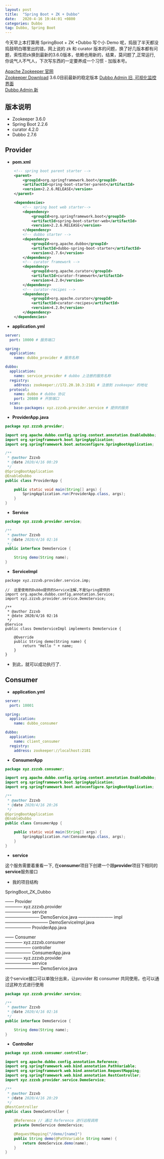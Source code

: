 ```yaml
---
layout: post
title:  "Spring Boot + ZK + Dubbo"
date:   2020-4-16 19:44:01 +0800
categories: Dubbo
tag: Dubbo, Spring Boot
---
```


今天早上本打算用 SpringBoot + ZK +Dubbo 写个小 Demo 呢，捣鼓了半天都没捣鼓明白哪里出的错，网上说的 zk 和 curator 版本的问题，换了好几版本都有问题，索性把zk换到最新的3.6.0版本，依赖也用新的，结果，莫问题了,正常运行,你说气人不气人，下次写东西的一定要养成一个习惯 - 加版本号。

[Apache Zookeeper 官网](https://zookeeper.apache.org/)  
[Zookeeper Download](https://zookeeper.apache.org/) 3.6.0目前最新的稳定版本
[Dubbo Admin 旧, 可视化监控界面](https://github.com/apache/dubbo-admin/tree/master)  
[Dubbo Admin 新](https://github.com/apache/dubbo-admin/tree/develop)

## 版本说明

* Zookeeper 3.6.0
* Spring Boot 2.2.6
* curator 4.2.0
* Dubbo 2.7.6

## Provider

* **pom.xml**

```xml
    <!-- spring boot parent starter -->
    <parent>
        <groupId>org.springframework.boot</groupId>
        <artifactId>spring-boot-starter-parent</artifactId>
        <version>2.2.6.RELEASE</version>
    </parent>

    <dependencies>
        <!-- spring boot web starter-->
        <dependency>
            <groupId>org.springframework.boot</groupId>
            <artifactId>spring-boot-starter-web</artifactId>
            <version>2.2.6.RELEASE</version>
        </dependency>
        <!-- dubbo starter -->
        <dependency>
            <groupId>org.apache.dubbo</groupId>
            <artifactId>dubbo-spring-boot-starter</artifactId>
            <version>2.7.6</version>
        </dependency>
        <!-- curator framework -->
        <dependency>
            <groupId>org.apache.curator</groupId>
            <artifactId>curator-framework</artifactId>
            <version>4.2.0</version>
        </dependency>
        <!-- curator-recipes -->
        <dependency>
            <groupId>org.apache.curator</groupId>
            <artifactId>curator-recipes</artifactId>
            <version>4.2.0</version>
        </dependency>
    </dependencies>
```

*  **application.yml**

```yml
server:
  port: 10000 # 服务端口

spring:
  application:
    name: dubbo_provider # 服务名称

dubbo:
  application:
    name: service_provider # dubbo 上注册的服务名称
  registry:
    address: zookeeper://172.20.10.3:2181 # 注册到 zookeeper 的地址
  protocol:
    name: dubbo # dubbo 协议
    port: 20880 # 开放端口
  scan:
    base-packages: xyz.zzzxb.provider.service # 提供的服务
```

* **ProviderApp.java** 

```java
package xyz.zzzxb.provider;

import org.apache.dubbo.config.spring.context.annotation.EnableDubbo;
import org.springframework.boot.SpringApplication;
import org.springframework.boot.autoconfigure.SpringBootApplication;

/**
 * @author Zzzxb
 * @date 2020/4/16 00:29
 */
@SpringBootApplication
@EnableDubbo
public class ProviderApp {

    public static void main(String[] args) {
        SpringApplication.run(ProviderApp.class, args);
    }
}
```

* **Service**

```java
package xyz.zzzxb.provider.service;

/**
 * @author Zzzxb
 * @date 2020/4/16 02:16
 */
public interface DemoService {

    String demo(String name);
}
```

* **ServiceImpl**

```
package xyz.zzzxb.provider.service.imp;

//  这里使用的Dubbo提供的Service注解,不是Spring提供的
import org.apache.dubbo.config.annotation.Service;
import xyz.zzzxb.provider.service.DemoService;

/**
 * @author Zzzxb
 * @date 2020/4/16 02:16
 */
@Service
public class DemoServiceImpl implements DemoService {

    @Override
    public String demo(String name) {
        return "Hello " + name;
    }
}
```

* 到此，就可以成功执行了.

## Consumer

* **application.yml**

```yml
server:
  port: 10001

spring:
  application:
    name: dubbo_consumer

dubbo:
  application:
    name: client_consumer
  registry:
    address: zookeeper://localhost:2181
```

* **ConsumerApp**

```java
package xyz.zzzxb.consumer;

import org.apache.dubbo.config.spring.context.annotation.EnableDubbo;
import org.springframework.boot.SpringApplication;
import org.springframework.boot.autoconfigure.SpringBootApplication;

/**
 * @author Zzzxb
 * @date 2020/4/16 20:26
 */
@SpringBootApplication
@EnableDubbo
public class ConsumerApp {

    public static void main(String[] args) {
        SpringApplication.run(ConsumerApp.class, args);
    }
}
```

* **service**

这个服务需要着重看一下, 在**consumer**项目下创建一个跟**provider**项目下相同的**service**服务接口

* 我的项目结构

SpringBoot_ZK_Dubbo  

—— Provider  
———— xyz.zzzxb.provider  
—————— service  
———————— DemoService.java
———————— impl  
—————————— DemoServiceImpl.java  
—————— ProviderApp.java  

—— Consumer  
———— xyz.zzzxb.consumer  
—————— controller  
—————— ConsumerApp.java  
———— xyz.zzzxb.provider  
—————— service  
———————— DemoService.java

这个service接口可以单独分出来，让provider 和 consumer 共同使用，也可以通过这种方式进行使用

```java
package xyz.zzzxb.provider.service;

/**
 * @author Zzzxb
 * @date 2020/4/16 02:16
 */
public interface DemoService {

    String demo(String name);
}
```

* **Controller**

```java
package xyz.zzzxb.consumer.controller;

import org.apache.dubbo.config.annotation.Reference;
import org.springframework.web.bind.annotation.PathVariable;
import org.springframework.web.bind.annotation.RequestMapping;
import org.springframework.web.bind.annotation.RestController;
import xyz.zzzxb.provider.service.DemoService;

/**
 * @author Zzzxb
 * @date 2020/4/16 20:29
 */
@RestController
public class DemoController {

    @Reference // 通过 Reference 进行远程调用
    private DemoService demoService;

    @RequestMapping("/demo/{name}")
    public String demo(@PathVariable String name) {
        return demoService.demo(name);
    }
}
```